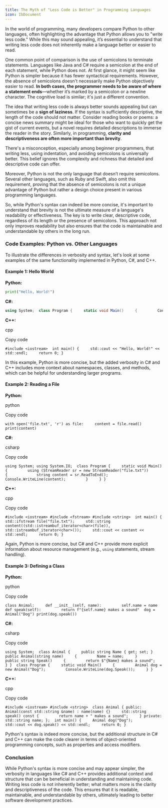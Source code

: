 ```yaml
---
title: The Myth of "Less Code is Better" in Programming Languages
icon: IbDocument
---
```

In the world of programming, many developers compare Python to other languages, often highlighting the advantage that Python allows you to "write less code." While this may sound appealing, it’s essential to understand that writing less code does not inherently make a language better or easier to read.

One common point of comparison is the use of semicolons to terminate statements. Languages like Java and C# require a semicolon at the end of each statement, while Python does not. At first glance, it might seem like Python is simpler because it has fewer syntactical requirements. However, the absence of semicolons doesn't necessarily make Python objectively easier to read. **In both cases, the programmer needs to be aware of where a statement ends**—whether it’s marked by a semicolon or a newline character. The cognitive load is similar; it's just a different convention.

The idea that writing less code is always better sounds appealing but can sometimes be a **sign of laziness**. If the syntax is sufficiently descriptive, the length of the code should not matter. Consider reading books or poems: a concise news summary might be ideal for those who want to quickly get the gist of current events, but a novel requires detailed descriptions to immerse the reader in the story. Similarly, in programming, **clarity and descriptiveness are often more important than brevity**.

There's a misconception, especially among beginner programmers, that writing less, using indentation, and avoiding semicolons is universally better. This belief ignores the complexity and richness that detailed and descriptive code can offer.

Moreover, Python is not the only language that doesn’t require semicolons. Several other languages, such as Ruby and Swift, also omit this requirement, proving that the absence of semicolons is not a unique advantage of Python but rather a design choice present in various programming languages.

So, while Python's syntax can indeed be more concise, it's important to understand that brevity is not the ultimate measure of a language's readability or effectiveness. The key is to write clear, descriptive code, regardless of its length or the presence of semicolons. This approach not only improves readability but also ensures that the code is maintainable and understandable by others in the long run.

### Code Examples: Python vs. Other Languages

To illustrate the differences in verbosity and syntax, let's look at some examples of the same functionality implemented in Python, C#, and C++.

#### Example 1: Hello World

**Python:**

```python
print("Hello, World!")
```

**C#:**

```csharp
using System;  class Program {     static void Main()     {         Console.WriteLine("Hello, World!");     } }
```



**C++:**

cpp

Copy code

`#include <iostream>  int main() {     std::cout << "Hello, World!" << std::endl;     return 0; }`

In this example, Python is more concise, but the added verbosity in C# and C++ includes more context about namespaces, classes, and methods, which can be helpful for understanding larger programs.

#### Example 2: Reading a File

**Python:**

python

Copy code

`with open('file.txt', 'r') as file:     content = file.read()     print(content)`

**C#:**

csharp

Copy code

`using System; using System.IO;  class Program {     static void Main()     {         using (StreamReader sr = new StreamReader("file.txt"))         {             string content = sr.ReadToEnd();             Console.WriteLine(content);         }     } }`

**C++:**

cpp

Copy code

`#include <iostream> #include <fstream> #include <string>  int main() {     std::ifstream file("file.txt");     std::string content((std::istreambuf_iterator<char>(file)),                          std::istreambuf_iterator<char>());     std::cout << content << std::endl;     return 0; }`

Again, Python is more concise, but C# and C++ provide more explicit information about resource management (e.g., `using` statements, stream handling).

#### Example 3: Defining a Class

**Python:**

python

Copy code

`class Animal:     def __init__(self, name):         self.name = name      def speak(self):         return f"{self.name} makes a sound"  dog = Animal("Dog") print(dog.speak())`

**C#:**

csharp

Copy code

`using System;  class Animal {     public string Name { get; set; }      public Animal(string name)     {         Name = name;     }      public string Speak()     {         return $"{Name} makes a sound";     } }  class Program {     static void Main()     {         Animal dog = new Animal("Dog");         Console.WriteLine(dog.Speak());     } }`

**C++:**

cpp

Copy code

`#include <iostream> #include <string>  class Animal { public:     Animal(const std::string &name) : name(name) {}     std::string speak() const {         return name + " makes a sound";     } private:     std::string name; };  int main() {     Animal dog("Dog");     std::cout << dog.speak() << std::endl;     return 0; }`

Python's syntax is indeed more concise, but the additional structure in C# and C++ can make the code clearer in terms of object-oriented programming concepts, such as properties and access modifiers.

### Conclusion

While Python's syntax is more concise and may appear simpler, the verbosity in languages like C# and C++ provides additional context and structure that can be beneficial in understanding and maintaining code. Writing less code is not inherently better; what matters more is the clarity and descriptiveness of the code. This ensures that it is readable, maintainable, and understandable by others, ultimately leading to better software development practices.